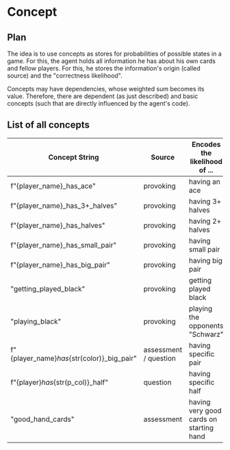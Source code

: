 # Concept

## Plan
The idea is to use concepts as stores for
probabilities of possible states in a game.
For this, the agent holds all information
he has about his own cards and fellow players.
For this, he stores the information's origin
(called source) and the "correctness
likelihood". 

Concepts may have dependencies, whose 
weighted sum becomes its value. Therefore,
there are dependent (as just described) and
basic concepts (such that are directly 
influenced by the agent's code).

## List of all concepts

| Concept String                             | Source                | Encodes the likelihood of ...          |
|--------------------------------------------|-----------------------|----------------------------------------|
| f"{player_name}_has_ace"                   | provoking             | having an ace                          |
| f"{player_name}_has_3+_halves"             | provoking             | having 3+ halves                       |
| f"{player_name}_has_halves"                | provoking             | having 2+ halves                       |
| f"{player_name}_has_small_pair"            | provoking             | having small pair                      |
| f"{player_name}_has_big_pair"              | provoking             | having big pair                        |
| "getting_played_black"                     | provoking             | getting played black                   |
| "playing_black"                            | provoking             | playing the opponents "Schwarz"        |
| f"{player_name}_has_{str(color)}_big_pair" | assessment / question | having specific pair                    |
| f"{player}_has_{str(p_col)}_half"          | question              | having specific half                   |
| "good_hand_cards"                          | assessment            | having very good cards on starting hand |
